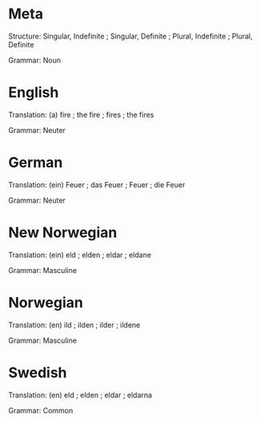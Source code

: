 Meta
====

Structure: Singular, Indefinite ; Singular, Definite ; Plural, Indefinite ; Plural, Definite

Grammar:   Noun



English
=======

Translation: (a) fire ; the fire ; fires ; the fires

Grammar:     Neuter



German
======

Translation: (ein) Feuer ; das Feuer ; Feuer ; die Feuer

Grammar:     Neuter



New Norwegian
=============

Translation: (ein) eld ; elden ; eldar ; eldane

Grammar:     Masculine



Norwegian
=========

Translation: (en) ild ; ilden ; ilder ; ildene

Grammar:     Masculine



Swedish
=======

Translation: (en) eld ; elden ; eldar ; eldarna

Grammar:     Common
